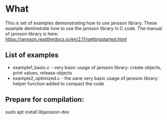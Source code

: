 # What

This is set of examples demonstrating how to use jansson library.
These example deminstrate how to use the jansson library in C code.
The manual of jansson library is here:
https://jansson.readthedocs.io/en/2.11/gettingstarted.html

## List of examples

* example1_basic.c - very basic usage of jansson library: create objects, print values, release objects
* example2_optimized.c - the sane very basic usage of jansson library: helper function added to compact the code

## Prepare for compilation:

sudo apt install libjansson-dev
